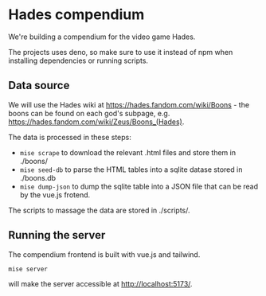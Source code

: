 # Hades compendium

We're building a compendium for the video game Hades.

The projects uses deno, so make sure to use it instead of npm when installing
dependencies or running scripts.

## Data source

We will use the Hades wiki at https://hades.fandom.com/wiki/Boons - the boons
can be found on each god's subpage, e.g.
https://hades.fandom.com/wiki/Zeus/Boons_(Hades).

The data is processed in these steps:

- `mise scrape` to download the relevant .html files and store them in ./boons/
- `mise seed-db` to parse the HTML tables into a sqlite datase stored in
  ./boons.db
- `mise dump-json` to dump the sqlite table into a JSON file that can be read by
  the vue.js frotend.

The scripts to massage the data are stored in ./scripts/.

## Running the server

The compendium frontend is built with vue.js and tailwind.

```
mise server
```

will make the server accessible at <http://localhost:5173/>.
